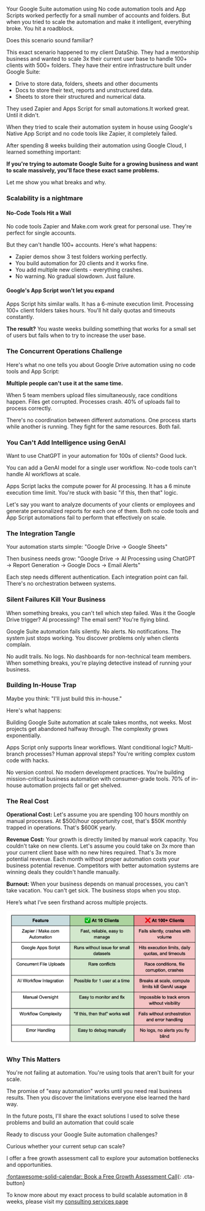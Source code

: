 Your Google Suite automation using No code automation tools and App Scripts worked perfectly for a small number of accounts and folders. But when you tried to scale the automation and make it intelligent, everything broke. You hit a roadblock.

Does this scenario sound familiar?

This exact scenario happened to my client DataShip. They had a mentorship business and wanted to scale 3x their current user base to handle 100+ clients with 500+ folders. They have their entire infrastructure built under Google Suite:

* Drive to store data, folders, sheets and other documents
* Docs to store their text, reports and unstructured data.
* Sheets to store their structured and numerical data.

They used Zapier and Apps Script for small automations.It worked great. Until it didn't.

When they tried to scale their automation system in house using Google's Native App Script and no code tools like Zapier, it completely failed.

After spending 8 weeks building their automation using Google Cloud, I learned something important:

**If you're trying to automate Google Suite for a growing business and want to scale massively, you'll face these exact same problems.**

 Let me show you what breaks and why.

### Scalability is a nightmare

#### No-Code Tools Hit a Wall

No code tools Zapier and Make.com work great for personal use. They're perfect for single accounts.

But they can't handle 100+ accounts. Here's what happens:

- Zapier demos show 3 test folders working perfectly.
- You build automation for 20 clients and it works fine.
- You add multiple new clients - everything crashes.
- No warning. No gradual slowdown. Just failure.

#### Google's App Script won't let you expand

Apps Script hits similar walls. It has a 6-minute execution limit. Processing 100+ client folders takes hours. You'll hit daily quotas and timeouts constantly.

**The result?** You waste weeks building something that works for a small set of users but fails when to try to increase the user base.

### The Concurrent Operations Challenge

Here's what no one tells you about Google Drive automation using no code tools and App Script:

**Multiple people can't use it at the same time.**

When 5 team members upload files simultaneously, race conditions happen. Files get corrupted. Processes crash. 40% of uploads fail to process correctly.

There's no coordination between different automations. One process starts while another is running. They fight for the same resources. Both fail.

### You Can't Add Intelligence using GenAI

Want to use ChatGPT in your automation for 100s of clients? Good luck.

You can add a GenAI model for a single user workflow. No-code tools can't handle AI workflows at scale. 

Apps Script lacks the compute power for AI processing. It has a 6 minute execution time limit.  You're stuck with basic "if this, then that" logic. 

Let's say you want to analyze documents of your clients or employees and generate personalized reports for each one of them. Both no code tools and App Script automations fail to perform that effectively on scale.

### The Integration Tangle

Your automation starts simple: "Google Drive → Google Sheets"

Then business needs grow: "Google Drive → AI Processing using ChatGPT → Report Generation → Google Docs → Email Alerts"

Each step needs different authentication. Each integration point can fail. There's no orchestration between systems.

### Silent Failures Kill Your Business

When something breaks, you can't tell which step failed. Was it the Google Drive trigger? AI processing? The email sent? You're flying blind.

Google Suite automation fails silently. No alerts. No notifications. The system just stops working. You discover problems only when clients complain.

No audit trails. No logs. No dashboards for non-technical team members. When something breaks, you're playing detective instead of running your business.

### Building In-House Trap

Maybe you think: "I'll just build this in-house."

Here's what happens:

Building Google Suite automation at scale takes months, not weeks. Most projects get abandoned halfway through. The complexity grows exponentially.

Apps Script only supports linear workflows. Want conditional logic? Multi-branch processes? Human approval steps? You're writing complex custom code with hacks.

No version control. No modern development practices. You're building mission-critical business automation with consumer-grade tools. 70% of in-house automation projects fail or get shelved.

### The Real Cost

**Operational Cost:** Let's assume you are spending 100 hours monthly on manual processes. At $500/hour opportunity cost, that's $50K monthly trapped in operations. That's $600K yearly. 

**Revenue Cost:** Your growth is directly limited by manual work capacity. You couldn't take on new clients. Let's assume you could take on 3x more than your current client base with no new hires required. That's 3x more potential revenue. Each month without proper automation costs your business potential revenue. Competitors with better automation systems are winning deals they couldn't handle manually.

**Burnout:** When your business depends on manual processes, you can't take vacation. You can't get sick. The business stops when you stop.

Here’s what I’ve seen firsthand across multiple projects.

![The Real Cost](the-real-cost.png)

### Why This Matters

You're not failing at automation. You're using tools that aren't built for your scale.

The promise of "easy automation" works until you need real business results. Then you discover the limitations everyone else learned the hard way.

In the future posts, I'll share the exact solutions I used to solve these problems and build an automation that could scale

Ready to discuss your Google Suite automation challenges? 

Curious whether your current setup can scale?

I offer a free growth assessment call to explore your automation bottlenecks and opportunities.

[:fontawesome-solid-calendar: Book a Free Growth Assessment Call](https://cal.com/sudhandar/discoverycall){: .cta-button}

To know more about my exact process to build scalable automation in 8 weeks, please visit my [consulting services page](../consulting.md)

